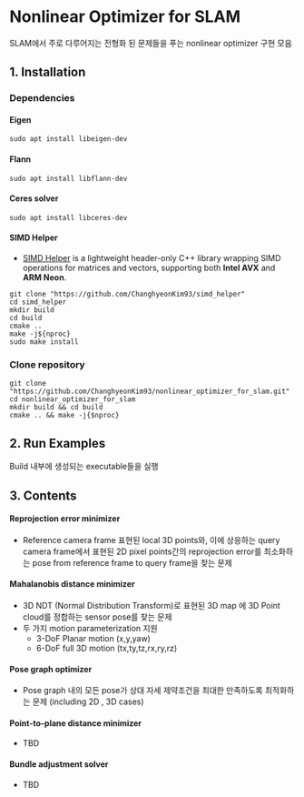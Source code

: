 # Nonlinear Optimizer for SLAM
SLAM에서 주로 다루어지는 전형화 된 문제들을 푸는 nonlinear optimizer 구현 모음

## 1. Installation
### Dependencies
#### Eigen
```
sudo apt install libeigen-dev
```
#### Flann
```
sudo apt install libflann-dev
```
#### Ceres solver
```
sudo apt install libceres-dev
```
#### SIMD Helper
* [SIMD Helper](https://github.com/ChanghyeonKim93/simd_helper) is a lightweight header-only C++ library wrapping SIMD operations for matrices and vectors, supporting both **Intel AVX** and **ARM Neon**.
```
git clone "https://github.com/ChanghyeonKim93/simd_helper"
cd simd_helper
mkdir build
cd build
cmake ..
make -j${nproc}
sudo make install
```

### Clone repository
```
git clone "https://github.com/ChanghyeonKim93/nonlinear_optimizer_for_slam.git"
cd nonlinear_optimizer_for_slam
mkdir build && cd build
cmake .. && make -j{$nproc}
```

## 2. Run Examples
Build 내부에 생성되는 executable들을 실행

## 3. Contents
#### Reprojection error minimizer
* Reference camera frame 표현된 local 3D points와, 이에 상응하는 query camera frame에서 표현된 2D pixel points간의 reprojection error를 최소화하는 pose from reference frame to query frame을 찾는 문제

#### Mahalanobis distance minimizer
* 3D NDT (Normal Distribution Transform)로 표현된 3D map 에 3D Point cloud를 정합하는 sensor pose를 찾는 문제
* 두 가지 motion parameterization 지원
  * 3-DoF Planar motion (x,y,yaw) 
  * 6-DoF full 3D motion (tx,ty,tz,rx,ry,rz)

#### Pose graph optimizer
* Pose graph 내의 모든 pose가 상대 자세 제약조건을 최대한 만족하도록 최적화하는 문제 (including 2D , 3D cases)
#### Point-to-plane distance minimizer
* TBD

#### Bundle adjustment solver
* TBD
